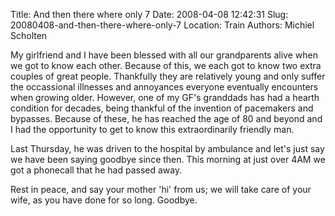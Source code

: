 Title: And then there where only 7
Date: 2008-04-08 12:42:31
Slug: 20080408-and-then-there-where-only-7
Location: Train
Authors: Michiel Scholten

<p>My girlfriend and I have been blessed with all our grandparents alive when we got to know each other. Because of this, we each got to know two extra couples of great people. Thankfully they are relatively young and only suffer the occassional illnesses and annoyances everyone eventually encounters when growing older. However, one of my GF's granddads has had a hearth condition for decades, being thankful of the invention of pacemakers and bypasses. Because of these, he has reached the age of 80 and beyond and I had the opportunity to get to know this extraordinarily friendly man.</p>

<p>Last Thursday, he was driven to the hospital by ambulance and let's just say we have been saying goodbye since then. This morning at just over 4AM we got a phonecall that he had passed away.</p>

<p>Rest in peace, and say your mother 'hi' from us; we will take care of your wife, as you have done for so long. Goodbye.</p>